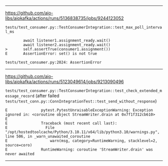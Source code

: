 <hr/>

https://github.com/aio-libs/aiokafka/actions/runs/5136838735/jobs/9244123052

`tests/test_consumer.py::TestConsumerIntegration::test_max_poll_interval_ms`

```
        await listener1.assignment_ready.wait()
        await listener2.assignment_ready.wait()
>       self.assertTrue(consumer1.assignment())
E       AssertionError: set() is not true

tests/test_consumer.py:2024: AssertionError
```

<hr/>

https://github.com/aio-libs/aiokafka/actions/runs/5123049614/jobs/9213090496

`tests/test_consumer.py::TestConsumerIntegration::test_check_extended_message_record` (after failed `tests/test_conn.py::ConnIntegrationTest::test_send_without_response`)

```
E               pytest.PytestUnraisableExceptionWarning: Exception ignored in: <coroutine object StreamWriter.drain at 0x7f1f312cb610>
E
E               Traceback (most recent call last):
E                 File "/opt/hostedtoolcache/Python/3.10.11/x64/lib/python3.10/warnings.py", line 506, in _warn_unawaited_coroutine
E                   warn(msg, category=RuntimeWarning, stacklevel=2, source=coro)
E               RuntimeWarning: coroutine 'StreamWriter.drain' was never awaited
```

<hr/>
